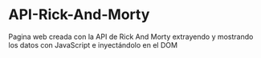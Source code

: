 # API-Rick-And-Morty
Pagina web creada con la API de Rick And Morty extrayendo y mostrando los datos con JavaScript e inyectándolo en el DOM
